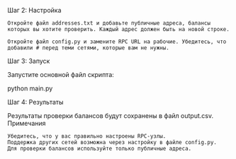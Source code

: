 Шаг 2: Настройка

    Откройте файл addresses.txt и добавьте публичные адреса, балансы которых вы хотите проверить. Каждый адрес должен быть на новой строке.

    Откройте файл config.py и замените RPC URL на рабочие. Убедитесь, что добавили # перед теми сетями, которые вам не нужны.

Шаг 3: Запуск

Запустите основной файл скрипта:

python main.py

Шаг 4: Результаты

Результаты проверки балансов будут сохранены в файл output.csv.
Примечания

    Убедитесь, что у вас правильно настроены RPC-узлы.
    Поддержка других сетей возможна через настройку в файле config.py.
    Для проверки балансов используйте только публичные адреса.
